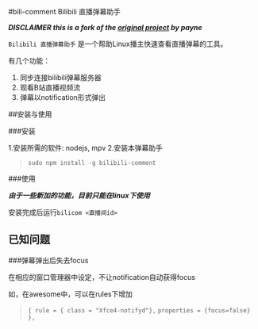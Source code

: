 ﻿#bili-comment Bilibili 直播弹幕助手

***DISCLAIMER this is a fork of the [original project](https://coding.net/u/payne/p/bili-comment/git) by payne***

`Bilibili 直播弹幕助手` 是一个帮助Linux播主快速查看直播弹幕的工具。

有几个功能：

1. 同步连接bilibili弹幕服务器
2. 观看B站直播视频流
3. 弹幕以notification形式弹出

##安装与使用

###安装

1.安装所需的软件: nodejs, mpv
2.安装本弹幕助手
> `sudo npm install -g bilibili-comment`

###使用

***由于一些新加的功能，目前只能在linux下使用***

安装完成后运行`bilicom <直播间id>`

## 已知问题

###弹幕弹出后失去focus

在相应的窗口管理器中设定，不让notification自动获得focus

如，在awesome中，可以在rules下增加

> `{ rule = { class = "Xfce4-notifyd"},`
> `properties = {focus=false} },`
